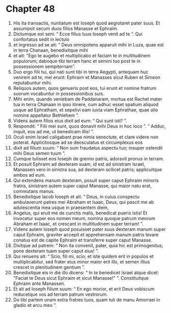 # Chapter 48
1. His ita transactis, nuntiatum est Ioseph quod aegrotaret pater suus. Et assumpsit secum duos filios Manasse et Ephraim.
2. Dictumque est seni: “ Ecce filius tuus Ioseph venit ad te ”. Qui confortatus sedit in lectulo
3. et ingresso ad se ait: “ Deus omnipotens apparuit mihi in Luza, quae est in terra Chanaan, benedixitque mihi
4. et ait: "Ego te augebo et multiplicabo et faciam te in multitudinem populorum; daboque tibi terram hanc et semini tuo post te in possessionem sempiternam".
5. Duo ergo filii tui, qui nati sunt tibi in terra Aegypti, antequam huc venirem ad te, mei erunt: Ephraim et Manasses sicut Ruben et Simeon reputabuntur mihi.
6. Reliquos autem, quos genueris post eos, tui erunt et nomine fratrum suorum vocabuntur in possessionibus suis.
7. Mihi enim, quando veniebam de Paddanaram, mortua est Rachel mater tua in terra Chanaan in ipso itinere, cum adhuc esset spatium aliquod usque ad Ephratham, et sepelivi eam iuxta viam Ephrathae, quae alio nomine appellatur Bethlehem ”.
8. Videns autem filios eius dixit ad eum: “ Qui sunt isti? ”.
9. Respondit: “ Filii mei sunt, quos donavit mihi Deus in hoc loco ”. “ Adduc, inquit, eos ad me, ut benedicam illis! ”.
10. Oculi enim Israel caligabant prae nimia senectute, et clare videre non poterat. Applicitosque ad se deosculatus et circumplexus eos
11. dixit ad filium suum: “ Non sum fraudatus aspectu tuo; insuper ostendit mihi Deus semen tuum ”.
12. Cumque tulisset eos Ioseph de gremio patris, adoravit pronus in terram.
13. Et posuit Ephraim ad dexteram suam, id est ad sinistram Israel, Manassen vero in sinistra sua, ad dexteram scilicet patris; applicuitque ambos ad eum.
14. Qui extendens manum dexteram, posuit super caput Ephraim minoris fratris, sinistram autem super caput Manasse, qui maior natu erat, commutans manus.
15. Benedixitque Iacob Ioseph et ait:
“ Deus, in cuius conspectu ambulaverunt
patres mei Abraham et Isaac,
Deus, qui pascit me ab adulescentia mea
usque in praesentem diem,
16. Angelus, qui eruit me de cunctis malis,
benedicat pueris istis!
Et invocetur super eos nomen meum,
nomina quoque patrum meorum Abraham et Isaac,
et crescant in multitudinem
super terram! ”.
17. Videns autem Ioseph quod posuisset pater suus dexteram manum super caput Ephraim, graviter accepit et apprehensam manum patris levare conatus est de capite Ephraim et transferre super caput Manasse.
18. Dixitque ad patrem: “ Non ita convenit, pater, quia hic est primogenitus; pone dexteram tuam super caput eius! ”.
19. Qui renuens ait: “ Scio, fili mi, scio; et iste quidem erit in populos et multiplicabitur, sed frater eius minor maior erit illo, et semen illius crescet in plenitudinem gentium ”.
20. Benedixitque eis in die illo dicens:
“ In te benedicet Israel atque dicet: "Faciat te Deus sicut Ephraim et sicut Manasse!" ”.
Constituitque Ephraim ante Manassen.
21. Et ait ad Ioseph filium suum: “ En ego morior, et erit Deus vobiscum reducetque vos ad terram patrum vestrorum.
22. Do tibi partem unam extra fratres tuos, quam tuli de manu Amorraei in gladio et arcu meo ”.